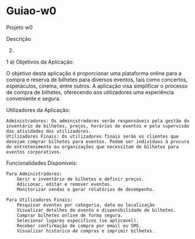 # Guiao-w0

Projeto w0

Descrição

2.
1
a)
Objetivos da Aplicação:

O objetivo desta aplicação é proporcionar uma plataforma online para a compra e reserva de bilhetes para diversos eventos, tais como concertos, espetáculos, cinema, entre outros. A aplicação visa simplificar o processo de compra de bilhetes, oferecendo aos utilizadores uma experiência conveniente e segura. 


Utilizadores da Aplicação:

    Administradores: Os administradores serão responsáveis pela gestão do inventário de bilhetes, preços, horários de eventos e pela supervisão das atividades dos utilizadores.
    Utilizadores Finais: Os utilizadores finais serão os clientes que desejam comprar bilhetes para eventos. Podem ser indivíduos à procura de entretenimento ou organizações que necessitam de bilhetes para eventos corporativos.

Funcionalidades Disponíveis:

    Para Administradores:
    	Gerir o inventário de bilhetes e definir preços.
    	Adicionar, editar e remover eventos.
    	Monitorizar vendas e gerar relatórios de desempenho.
       
    Para Utilizadores Finais:
    	Pesquisar eventos por categoria, data ou localização
    	Visualizar detalhes do evento e disponibilidade de bilhetes.
    	Comprar bilhetes online de forma segura.
    	Selecionar lugares especificos (se aplicavel).
    	Receber confirmação de compra por email ou SMS.
    	Visualizar historico de compras e imprimir bilhetes.
 
